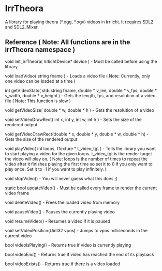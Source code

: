 # IrrTheora
A library for playing theora (*.ogg, *.ogv) videos in Irrlicht. It requires SDL2 and SDL2_Mixer.


## Reference ( Note: All functions are in the irrTheora namespace )

void init_irrTheora( IrrlichtDevice* device ) - Must be called before using the library

void loadVideo( string fname ) - Loads a video file ( Note: Currently, only one video can be loaded at a time )

int getVideoStats( std::string fname, double * v_len, double * v_fps, double * v_width, double * v_height ) - Gets the length, fps, and resolution of a video file  ( Note: This function is slow )

void getVideoSize( double * w, double * h ) - Gets the resolution of a video

void setVideoDrawRect( int x, int y, int w, int h ) - Sets the size of the rendered output

void getVideoDrawRect(double * x, double * y, double * w, double * h) - Gets the size of the rendered output

void playVideo( int loops, ITexture * t_video_tgt ) - Tells the library you want to start playing a video for the given loops.  t_video_tgt is the render target the video will play on.  ( Note: loops is the number of times to repeat the video after it finishes playing the first time so set it to 0 if you only want to play once. Set it to -1 if you want to play infinitely. )

void stopVideo() - You will never guess what this does  ;)

static bool updateVideo() - Must be called every frame to render the current video frame

void deleteVideo() - Frees the loaded video from memory

void pauseVideo() - Pauses the currently playing video

void resumeVideo() - Resumes a video if it is paused

void setVideoPosition(Uint32 vpos) - Jumps to vpos milliseconds in the current video

bool videoIsPlaying() - Returns true if video is currently playing

bool videoEnd() - Returns true if video has reached the end of its playback

bool videoExists() - Returns true if there is a video loaded
